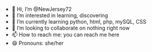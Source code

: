 - 👋 Hi, I’m @NewJersey72
- 👀 I’m interested in learning, discovering 
- 🌱 I’m currently learning python, html, php, mySQL, CSS
- 💞️ I’m looking to collaborate on nothing right now
- 📫 How to reach me: you can reach me here
- 😄 Pronouns: she/her

<!---
NewJersey72/NewJersey72 is a ✨ special ✨ repository because its `README.md` (this file) appears on your GitHub profile.
You can click the Preview link to take a look at your changes.
--->
